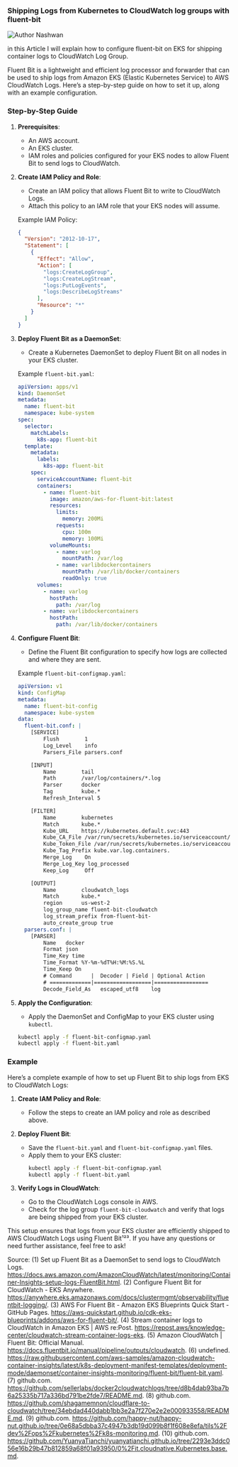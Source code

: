 ### Shipping Logs from Kubernetes to CloudWatch log groups with fluent-bit

![Author Nashwan](https://img.shields.io/badge/Author-Nashwan%20Mustafa-orange.svg?style=flat-square)

in this Article I will explain how to configure fluent-bit on EKS for shipping container logs to CloudWatch Log Group. 

Fluent Bit is a lightweight and efficient log processor and forwarder that can be used to ship logs from Amazon EKS (Elastic Kubernetes Service) to AWS CloudWatch Logs. Here’s a step-by-step guide on how to set it up, along with an example configuration.

### Step-by-Step Guide

1. **Prerequisites**:
   - An AWS account.
   - An EKS cluster.
   - IAM roles and policies configured for your EKS nodes to allow Fluent Bit to send logs to CloudWatch.

2. **Create IAM Policy and Role**:
   - Create an IAM policy that allows Fluent Bit to write to CloudWatch Logs.
   - Attach this policy to an IAM role that your EKS nodes will assume.

   Example IAM Policy:
   ```json
   {
     "Version": "2012-10-17",
     "Statement": [
       {
         "Effect": "Allow",
         "Action": [
           "logs:CreateLogGroup",
           "logs:CreateLogStream",
           "logs:PutLogEvents",
           "logs:DescribeLogStreams"
         ],
         "Resource": "*"
       }
     ]
   }
   ```

3. **Deploy Fluent Bit as a DaemonSet**:
   - Create a Kubernetes DaemonSet to deploy Fluent Bit on all nodes in your EKS cluster.

   Example `fluent-bit.yaml`:
   ```yaml
   apiVersion: apps/v1
   kind: DaemonSet
   metadata:
     name: fluent-bit
     namespace: kube-system
   spec:
     selector:
       matchLabels:
         k8s-app: fluent-bit
     template:
       metadata:
         labels:
           k8s-app: fluent-bit
       spec:
         serviceAccountName: fluent-bit
         containers:
           - name: fluent-bit
             image: amazon/aws-for-fluent-bit:latest
             resources:
               limits:
                 memory: 200Mi
               requests:
                 cpu: 100m
                 memory: 100Mi
             volumeMounts:
               - name: varlog
                 mountPath: /var/log
               - name: varlibdockercontainers
                 mountPath: /var/lib/docker/containers
                 readOnly: true
         volumes:
           - name: varlog
             hostPath:
               path: /var/log
           - name: varlibdockercontainers
             hostPath:
               path: /var/lib/docker/containers
   ```

4. **Configure Fluent Bit**:
   - Define the Fluent Bit configuration to specify how logs are collected and where they are sent.

   Example `fluent-bit-configmap.yaml`:
   ```yaml
   apiVersion: v1
   kind: ConfigMap
   metadata:
     name: fluent-bit-config
     namespace: kube-system
   data:
     fluent-bit.conf: |
       [SERVICE]
           Flush        1
           Log_Level    info
           Parsers_File parsers.conf

       [INPUT]
           Name        tail
           Path        /var/log/containers/*.log
           Parser      docker
           Tag         kube.*
           Refresh_Interval 5

       [FILTER]
           Name        kubernetes
           Match       kube.*
           Kube_URL    https://kubernetes.default.svc:443
           Kube_CA_File /var/run/secrets/kubernetes.io/serviceaccount/ca.crt
           Kube_Token_File /var/run/secrets/kubernetes.io/serviceaccount/token
           Kube_Tag_Prefix kube.var.log.containers.
           Merge_Log    On
           Merge_Log_Key log_processed
           Keep_Log     Off

       [OUTPUT]
           Name        cloudwatch_logs
           Match       kube.*
           region      us-west-2
           log_group_name fluent-bit-cloudwatch
           log_stream_prefix from-fluent-bit-
           auto_create_group true
     parsers.conf: |
       [PARSER]
           Name   docker
           Format json
           Time_Key time
           Time_Format %Y-%m-%dT%H:%M:%S.%L
           Time_Keep On
           # Command      |  Decoder | Field | Optional Action
           # =============|==================|=================
           Decode_Field_As   escaped_utf8    log
   ```

5. **Apply the Configuration**:
   - Apply the DaemonSet and ConfigMap to your EKS cluster using `kubectl`.

   ```sh
   kubectl apply -f fluent-bit-configmap.yaml
   kubectl apply -f fluent-bit.yaml
   ```

### Example

Here’s a complete example of how to set up Fluent Bit to ship logs from EKS to CloudWatch Logs:

1. **Create IAM Policy and Role**:
   - Follow the steps to create an IAM policy and role as described above.

2. **Deploy Fluent Bit**:
   - Save the `fluent-bit.yaml` and `fluent-bit-configmap.yaml` files.
   - Apply them to your EKS cluster:
     ```sh
     kubectl apply -f fluent-bit-configmap.yaml
     kubectl apply -f fluent-bit.yaml
     ```

3. **Verify Logs in CloudWatch**:
   - Go to the CloudWatch Logs console in AWS.
   - Check for the log group `fluent-bit-cloudwatch` and verify that logs are being shipped from your EKS cluster.

This setup ensures that logs from your EKS cluster are efficiently shipped to AWS CloudWatch Logs using Fluent Bit¹²³. If you have any questions or need further assistance, feel free to ask!

Source:
(1) Set up Fluent Bit as a DaemonSet to send logs to CloudWatch Logs. https://docs.aws.amazon.com/AmazonCloudWatch/latest/monitoring/Container-Insights-setup-logs-FluentBit.html.
(2) Configure Fluent Bit for CloudWatch - EKS Anywhere. https://anywhere.eks.amazonaws.com/docs/clustermgmt/observability/fluentbit-logging/.
(3) AWS For Fluent Bit - Amazon EKS Blueprints Quick Start - GitHub Pages. https://aws-quickstart.github.io/cdk-eks-blueprints/addons/aws-for-fluent-bit/.
(4) Stream container logs to CloudWatch in Amazon EKS | AWS re:Post. https://repost.aws/knowledge-center/cloudwatch-stream-container-logs-eks.
(5) Amazon CloudWatch | Fluent Bit: Official Manual. https://docs.fluentbit.io/manual/pipeline/outputs/cloudwatch.
(6) undefined. https://raw.githubusercontent.com/aws-samples/amazon-cloudwatch-container-insights/latest/k8s-deployment-manifest-templates/deployment-mode/daemonset/container-insights-monitoring/fluent-bit/fluent-bit.yaml.
(7) github.com. https://github.com/sellerlabs/docker2cloudwatchlogs/tree/d8b4dab93ba7b6a25335b717a336bd791be2fde7/README.md.
(8) github.com. https://github.com/shagamemnon/cloudflare-to-cloudwatch/tree/34ebdad440dabb1bb3e2a7f270e2e2e000933558/README.md.
(9) github.com. https://github.com/happy-nut/happy-nut.github.io/tree/0e68a5dbba37c4947b3db19d099b8f1f608e8efa/tils%2Fdev%2Fops%2Fkubernetes%2Fk8s-monitoring.md.
(10) github.com. https://github.com/YuanyaTianchi/yuanyatianchi.github.io/tree/2293e3ddc056e16b29b47b812859a68f01a93950/0%2Fit.cloudnative.Kubernetes.base.md.


